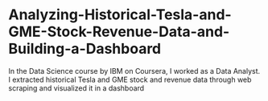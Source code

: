 # Analyzing-Historical-Tesla-and-GME-Stock-Revenue-Data-and-Building-a-Dashboard
In the Data Science course by IBM on Coursera, I worked as a Data Analyst. I extracted historical Tesla and GME stock and revenue data through web scraping and visualized it in a dashboard
